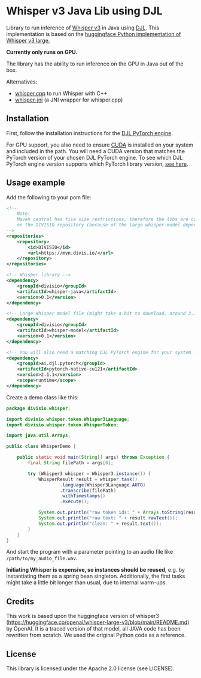 # Whisper v3 Java Lib using DJL

Library to run inference of [Whisper v3](https://github.com/openai/whisper) in Java using [DJL](https://djl.ai/). 
This implementation is based on the [huggingface Python implementation of Whisper v3 large.](https://huggingface.co/openai/whisper-large-v3)

**Currently only runs on GPU.**

The library has the ability to run inference on the GPU in Java out of the box.

Alternatives:
- [whisper.cpp](https://github.com/ggerganov/whisper.cpp) to run Whisper with C++
- [whisper-jni](https://github.com/GiviMAD/whisper-jni) (a JNI wrapper for whisper.cpp)

## Installation

First, follow the installation instructions for the [DJL PyTorch engine](https://djl.ai/engines/pytorch/pytorch-engine/#installation).

For GPU support, you also need to ensure [CUDA](https://developer.nvidia.com/cuda-toolkit) is installed on your system and included in the path.
You will need a CUDA version that matches the PyTorch version of your chosen DJL PyTorch engine. To see which DJL PyTorch engine version supports
which PyTorch library version, [see here](https://djl.ai/engines/pytorch/pytorch-engine/#supported-pytorch-versions).

## Usage example

Add the following to your pom file: 

```xml
<!--
    Note: 
    Maven central has file size restrictions, therefore the libs are currently 
    on the DIVISIO repository (because of the large whisper-model dependency).
-->
<repositories>
    <repository>
        <id>DIVISIO</id>
        <url>https://mvn.divis.io/</url>
    </repository>
</repositories>

<!-- Whisper library -->
<dependency>
    <groupId>divisio</groupId>
    <artifactId>whisper-java</artifactId>
    <version>0.1</version>
</dependency>

<!-- Large Whisper model file (might take a bit to download, around 3.3GB) -->
<dependency>
    <groupId>divisio</groupId>
    <artifactId>whisper-model</artifactId>
    <version>0.1</version>
</dependency>

<!-- You will also need a matching DJL PyTorch engine for your system -->
<dependency>
    <groupId>ai.djl.pytorch</groupId>
    <artifactId>pytorch-native-cu121</artifactId>
    <version>2.1.1</version>
    <scope>runtime</scope>
</dependency>
```

Create a demo class like this:

```java
package divisio.whisper;

import divisio.whisper.token.Whisper3Language;
import divisio.whisper.token.WhisperToken;

import java.util.Arrays;

public class WhisperDemo {

    public static void main(String[] args) throws Exception {
        final String filePath = args[0];

        try (Whisper3 whisper = Whisper3.instance()) {
            WhisperResult result = whisper.task()
                    .language(Whisper3Language.AUTO)
                    .transcribe(filePath)
                    .withTimestamps()
                    .execute();

            System.out.println("raw token ids: " + Arrays.toString(result.tokens().stream().mapToLong(WhisperToken::getTokenId).toArray()));
            System.out.println("raw text: " + result.rawText());
            System.out.println("clean: " + result.text());
        }
    }
}
```

And start the program with a parameter pointing to an audio file like `/path/to/my_audio_file.wav`.

**Initiating Whisper is expensive, so instances should be reused**, e.g. by instantiating them as a spring bean singleton.
Additionally, the first tasks might take a little bit longer than usual, due to internal warm-ups.

## Credits

This work is based upon the huggingface version of whisper3 (https://huggingface.co/openai/whisper-large-v3/blob/main/README.md)
by OpenAI. It is a traced version of that model, all JAVA code has been rewritten from scratch. We used 
the original Python code as a reference.

## License

This library is licensed under the Apache 2.0 license (see LICENSE). 


